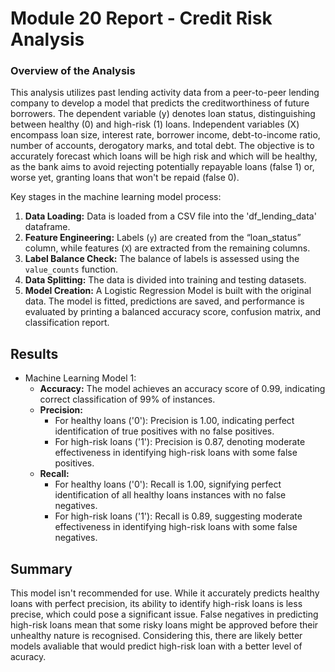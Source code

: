 # Module 20 Report - Credit Risk Analysis 

### Overview of the Analysis

This analysis utilizes past lending activity data from a peer-to-peer lending company to develop a model that predicts the creditworthiness of future borrowers. The dependent variable (y) denotes loan status, distinguishing between healthy (0) and high-risk (1) loans. Independent variables (X) encompass loan size, interest rate, borrower income, debt-to-income ratio, number of accounts, derogatory marks, and total debt. The objective is to accurately forecast which loans will be high risk and which will be healthy, as the bank aims to avoid rejecting potentially repayable loans (false 1) or, worse yet, granting loans that won't be repaid (false 0).

Key stages in the machine learning model process:

1. **Data Loading:** Data is loaded from a CSV file into the 'df_lending_data' dataframe.
2. **Feature Engineering:** Labels (`y`) are created from the “loan_status” column, while features (`X`) are extracted from the remaining columns.
3. **Label Balance Check:** The balance of labels is assessed using the `value_counts` function.
4. **Data Splitting:** The data is divided into training and testing datasets.
5. **Model Creation:** A Logistic Regression Model is built with the original data. The model is fitted, predictions are saved, and performance is evaluated by printing a balanced accuracy score, confusion matrix, and classification report.

## Results

* Machine Learning Model 1:
  * **Accuracy:** The model achieves an accuracy score of 0.99, indicating correct classification of 99% of instances.
  * **Precision:**
    - For healthy loans ('0'): Precision is 1.00, indicating perfect identification of true positives with no false positives.
    - For high-risk loans ('1'): Precision is 0.87, denoting moderate effectiveness in identifying high-risk loans with some false positives.
  * **Recall:**
    - For healthy loans ('0'): Recall is 1.00, signifying perfect identification of all healthy loans instances with no false negatives.
    - For high-risk loans ('1'): Recall is 0.89, suggesting moderate effectiveness in identifying high-risk loans with some false negatives.

## Summary

This model isn't recommended for use. While it accurately predicts healthy loans with perfect precision, its ability to identify high-risk loans is less precise, which could pose a significant issue. False negatives in predicting high-risk loans mean that some risky loans might be approved before their unhealthy nature is recognised. Considering this, there are likely better models avaliable that would predict high-risk loan with a better level of acuracy.